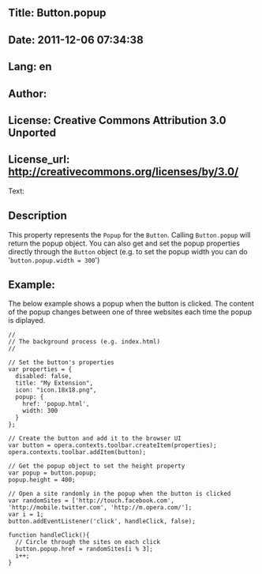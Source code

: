 Title: Button.popup
----
Date: 2011-12-06 07:34:38
----
Lang: en
----
Author: 
----
License: Creative Commons Attribution 3.0 Unported
----
License_url: http://creativecommons.org/licenses/by/3.0/
----
Text:

<h2>Description</h2>

<p>This property represents the <code>Popup</code> for the <code>Button</code>. Calling <code>Button.popup</code> will return the popup object. You can also get and set the popup properties directly through the <code>Button</code> object (e.g. to set the popup width you can do &#39;<code>button.popup.width = 300</code>&#39;)</p>

<h2>Example:</h2>

<p>The below example shows a popup when the button is clicked. The content of the popup changes between one of three websites each time the popup is diplayed.</p>

<pre><code>//
// The background process (e.g. index.html)
//

// Set the button&#39;s properties
var properties = {
  disabled: false,
  title: &quot;My Extension&quot;,
  icon: &quot;icon.18x18.png&quot;,
  popup: {
    href: &#39;popup.html&#39;, 
    width: 300 
  }
};	

// Create the button and add it to the browser UI
var button = opera.contexts.toolbar.createItem(properties);
opera.contexts.toolbar.addItem(button);

// Get the popup object to set the height property
var popup = button.popup;
popup.height = 400; 

// Open a site randomly in the popup when the button is clicked
var randomSites = [&#39;http://touch.facebook.com&#39;, &#39;http://mobile.twitter.com&#39;, &#39;http://m.opera.com/&#39;];
var i = 1; 
button.addEventListener(&#39;click&#39;, handleClick, false);

function handleClick(){
  // Circle through the sites on each click
  button.popup.href = randomSites[i % 3];
  i++;
}</code></pre>


